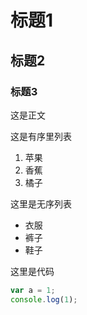 # 标题1
## 标题2
### 标题3
这是正文

这是有序里列表
1. 苹果
2. 香蕉
3. 橘子

这里是无序列表
* 衣服
* 裤子
* 鞋子

这里是代码 

```javascript
var a = 1;
console.log(1);
```
